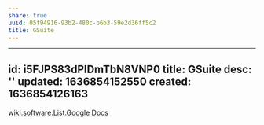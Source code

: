 ```yaml
---
share: true
uuid: 05f94916-93b2-480c-b6b3-59e2d36ff5c2
title: GSuite
---
```

---
id: i5FJPS83dPIDmTbN8VNP0
title: GSuite
desc: ''
updated: 1636854152550
created: 1636854126163
---

[wiki.software.List.Google Docs](/undefined)